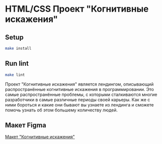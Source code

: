 # HTML/CSS Проект "Когнитивные искажения"

## Setup

```bash
make install
```

## Run lint

```bash
make lint
```

Проект "Когнитивные искажения" является лендингом, описывающий распространённые когнитивные искажения в программировании. Это самые распространённые проблемы, с которыми сталкиваются многие разработчики в самые различные периоды своей карьеры. Как же с ними бороться и какие они бывают вы узнаете из лендинга и сможете помочь узнать об этом большему количеству людей.

## Макет Figma
[Макет "Когнитивные искажения"](https://www.figma.com/file/qV9FZGELdeKMsk63QLiKXY/Hexlet-LayoutDesigner-Project.-Cognitive-Biases?node-id=0%3A1)
